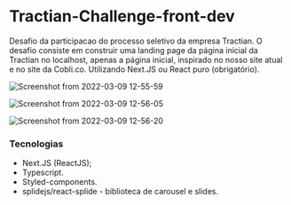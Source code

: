 # Tractian-Challenge-front-dev
Desafio da participacao do processo seletivo da empresa Tractian.
O desafio consiste em construir uma landing page da página inicial da Tractian no localhost, apenas a página inicial, inspirado no nosso site atual e no site da Cobli.co. Utilizando Next.JS ou React puro (obrigatório).

![Screenshot from 2022-03-09 12-55-59](https://user-images.githubusercontent.com/72309855/157429037-61bf887a-0c48-4394-bd5f-c82f5402b9e7.png)

![Screenshot from 2022-03-09 12-56-05](https://user-images.githubusercontent.com/72309855/157429068-2080508c-c229-44c1-a32a-7c9e3250f104.png)

![Screenshot from 2022-03-09 12-56-20](https://user-images.githubusercontent.com/72309855/157429110-65e2bf4f-4f3d-4f72-8f15-8e6d12d6fc25.png)


### Tecnologias
  - Next.JS (ReactJS);
  - Typescript.
  - Styled-components.
  - splidejs/react-splide - biblioteca de carousel e slides.
### 
